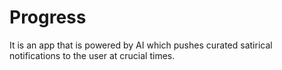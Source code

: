 # Progress
It is an app that is powered by AI which pushes curated satirical notifications to the user at crucial times.
